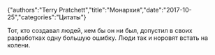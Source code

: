 {"authors":"Terry Pratchett","title":"Монархия","date":"2017-10-25","categories":"Цитаты"}

Тот, кто создавал людей, кем бы он ни был, допустил в своих разработках одну большую ошибку. Люди так и норовят встать на колени.
